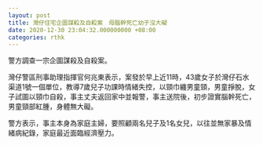 ```yaml
---
layout: post
title: 灣仔住宅企圖謀殺及自殺案　母腦幹死亡幼子沒大礙
date: 2020-12-30 23:04:32.000000000 +08:00
categories: rthk
---
```


警方調查一宗企圖謀殺及自殺案。

灣仔警區刑事助理指揮官何兆東表示，案發於早上近11時，43歲女子於灣仔石水渠道1號一個單位，教導7歲兒子功課時情緒失控，以頸巾纏男童頸，男童掙脫，女子試圖以頸巾自殺，事主丈夫返回家中並報警，事主送院後，初步證實腦幹死亡，男童頸部紅腫，身體無大礙。

警方表示，事主本身為家庭主婦，要照顧兩名兒子及1名女兒，以往並無家暴及情緒病紀錄，家庭最近面臨經濟壓力。
